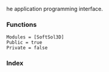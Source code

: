 he application programming interface.

### Functions

```@autodocs
Modules = [SoftSol3D]
Public = true
Private = false
```

### Index

```@index
```
